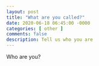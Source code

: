 ```yaml
---
layout: post
title: "What are you called?"
date: 2020-06-18 06:45:00 -0000
categories: [ other ]
comments: false
description: Tell us who you are
---
```

Who are you?
